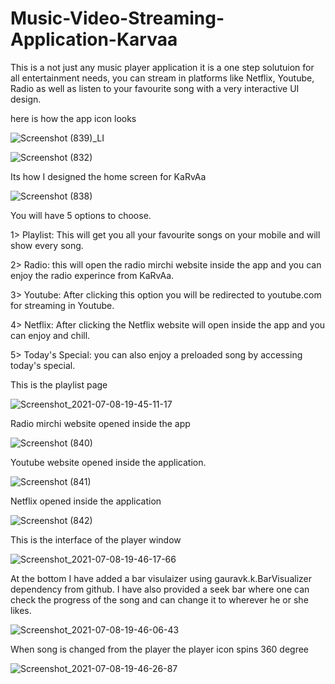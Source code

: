 # Music-Video-Streaming-Application-Karvaa
This is a not just any music player application it is a one step solutuion for all entertainment needs, you can stream in platforms like Netflix, Youtube, Radio as well as listen to your favourite song with a very interactive UI design.




here is how the app icon looks


![Screenshot (839)_LI](https://user-images.githubusercontent.com/70273329/124924607-4157a800-e019-11eb-9841-9356ca9b4252.jpg)

![Screenshot (832)](https://user-images.githubusercontent.com/70273329/124922238-ed4bc400-e016-11eb-87e5-b8fdf7eb1f14.png)


Its how I designed the home screen for KaRvAa

![Screenshot (838)](https://user-images.githubusercontent.com/70273329/124924956-9a274080-e019-11eb-8846-39498bd4a269.png)


You will have 5 options to choose.

1> Playlist: This will get you all your favourite songs on your mobile and will show every song.

2> Radio: this will open the radio mirchi website inside the app and you can enjoy the radio experince from KaRvAa.

3> Youtube: After clicking this option you will be redirected to youtube.com for streaming in Youtube.

4> Netflix: After clicking the Netflix website will open inside the app and you can enjoy and chill.

5> Today's Special: you can also enjoy a preloaded song by accessing today's special.

This is the playlist page


![Screenshot_2021-07-08-19-45-11-17](https://user-images.githubusercontent.com/70273329/124938454-ebd5c800-e025-11eb-918d-829d515f8597.png)

Radio mirchi website opened inside the app 


![Screenshot (840)](https://user-images.githubusercontent.com/70273329/124926550-49b0e280-e01b-11eb-939a-1f37d53e7a31.png)

Youtube website opened inside the application.

![Screenshot (841)](https://user-images.githubusercontent.com/70273329/124940804-ea0d0400-e027-11eb-8900-5e26f5e157e2.png)

Netflix opened inside the application


![Screenshot (842)](https://user-images.githubusercontent.com/70273329/124939479-c3020280-e026-11eb-9c4b-8b01155a9777.png)

This is the interface of the player window


![Screenshot_2021-07-08-19-46-17-66](https://user-images.githubusercontent.com/70273329/124938431-e8424100-e025-11eb-8fa6-816a920d525b.png)

At the bottom I have added a bar visulaizer using gauravk.k.BarVisualizer dependency from github.
I have also provided a seek bar where one can check the progress of the song and can change it to wherever he or she likes.


![Screenshot_2021-07-08-19-46-06-43](https://user-images.githubusercontent.com/70273329/124938441-e9736e00-e025-11eb-8209-d0211a25d488.png)

When song is changed from the player the player icon spins 360 degree



![Screenshot_2021-07-08-19-46-26-87](https://user-images.githubusercontent.com/70273329/124938425-e6787d80-e025-11eb-9a26-dfd693d42968.png)




